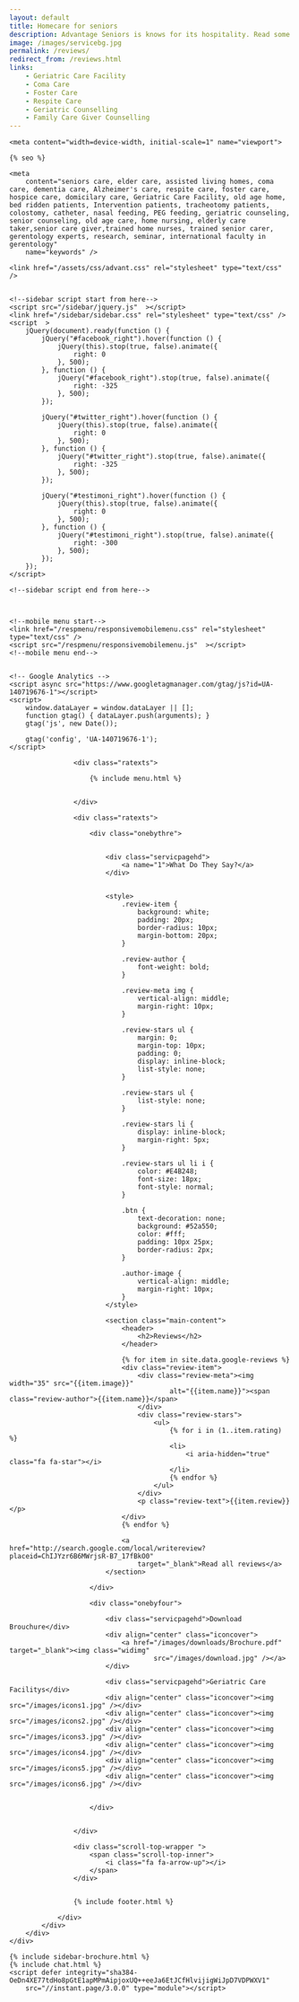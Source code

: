 ```yaml
---
layout: default
title: Homecare for seniors
description: Advantage Seniors is knows for its hospitality. Read some of the reviews by people who opted Advantage Seniors care facility.
image: /images/servicebg.jpg
permalink: /reviews/
redirect_from: /reviews.html
links:
    - Geriatric Care Facility
    - Coma Care
    - Foster Care
    - Respite Care
    - Geriatric Counselling
    - Family Care Giver Counselling
---
```


<head>
    <meta content="text/html; charset=utf-8" http-equiv="Content-Type" />
  <link rel="shortcut icon" href="/images/favicon.ico" type="image/x-icon">
  <link rel="icon" href="/images/favicon.ico" type="image/x-icon">

    <meta content="width=device-width, initial-scale=1" name="viewport">

    {% seo %}

    <meta
        content="seniors care, elder care, assisted living homes, coma care, dementia care, Alzheimer's care, respite care, foster care, hospice care, domicilary care, Geriatric Care Facility, old age home, bed ridden patients, Intervention patients, tracheotomy patients, colostomy, catheter, nasal feeding, PEG feeding, geriatric counseling, senior counseling, old age care, home nursing, elderly care taker,senior care giver,trained home nurses, trained senior carer, gerentology experts, research, seminar, international faculty in gerentology"
        name="keywords" />

    <link href="/assets/css/advant.css" rel="stylesheet" type="text/css" />


    <!--sidebar script start from here-->
    <script src="/sidebar/jquery.js"  ></script>
    <link href="/sidebar/sidebar.css" rel="stylesheet" type="text/css" />
    <script  >
        jQuery(document).ready(function () {
            jQuery("#facebook_right").hover(function () {
                jQuery(this).stop(true, false).animate({
                    right: 0
                }, 500);
            }, function () {
                jQuery("#facebook_right").stop(true, false).animate({
                    right: -325
                }, 500);
            });

            jQuery("#twitter_right").hover(function () {
                jQuery(this).stop(true, false).animate({
                    right: 0
                }, 500);
            }, function () {
                jQuery("#twitter_right").stop(true, false).animate({
                    right: -325
                }, 500);
            });

            jQuery("#testimoni_right").hover(function () {
                jQuery(this).stop(true, false).animate({
                    right: 0
                }, 500);
            }, function () {
                jQuery("#testimoni_right").stop(true, false).animate({
                    right: -300
                }, 500);
            });
        });
    </script>

    <!--sidebar script end from here-->



    <!--mobile menu start-->
    <link href="/respmenu/responsivemobilemenu.css" rel="stylesheet" type="text/css" />
    <script src="/respmenu/responsivemobilemenu.js"  ></script>
    <!--mobile menu end-->


    <!-- Google Analytics -->
    <script async src="https://www.googletagmanager.com/gtag/js?id=UA-140719676-1"></script>
    <script>
        window.dataLayer = window.dataLayer || [];
        function gtag() { dataLayer.push(arguments); }
        gtag('js', new Date());

        gtag('config', 'UA-140719676-1');
    </script>


<style>
    .ratexts.adjust {
        margin-top: -9px;
        margin-bottom: -9px;
    }
</style>

<!-- sidebar style -->
  <style>
  .newformbord {
    font-family: Verdana, Arial, Helvetica, sans-serif;
    border: 1px solid #99CC00;
    font-size: 11px;
    line-height: 20px;
    font-weight: normal;
    color: #333333;
    text-decoration: none;
    height: 20px;
    width: 138px;
  }

  .blacktext {
    font-family: Arial;
    font-size: 12px;
    line-height: 18px;
    font-weight: normal;
    color: #666666;
    text-decoration: none;
  }

  .gren {
    font-family: Arial;
    font-size: 0.8rem;
    line-height: 18px;
    font-weight: normal;
    color: #009900;
    text-decoration: none;
  }

  .p-2 {
    padding: 0.5rem 1rem;
  }

  .contact-card p {
    margin: 0 !important;
    font-size: 0.9rem;
    line-height: 1.2;
  }

  .contact-card h3 {
    margin: 0 !important;
    font-weight: bold;
    padding-bottom: 0.5rem;
  }

  .e-broch {
    position: static !important;
  }

  #facebook_right, #twitter_right {
    top: 15%; 
    right: -325px; 
    border: 1px solid #822206;
  }
</style>
</head>

<body>
    <div id="servicebg">
        <div id="foot">
            <div id="fix">
                <div id="actual">

                    <div class="ratexts">

                        {% include menu.html %}


                    </div>

                    <div class="ratexts">

                        <div class="onebythre">


                            <div class="servicpagehd">
                                <a name="1">What Do They Say?</a>
                            </div>


                            <style>
                                .review-item {
                                    background: white;
                                    padding: 20px;
                                    border-radius: 10px;
                                    margin-bottom: 20px;
                                }

                                .review-author {
                                    font-weight: bold;
                                }

                                .review-meta img {
                                    vertical-align: middle;
                                    margin-right: 10px;
                                }

                                .review-stars ul {
                                    margin: 0;
                                    margin-top: 10px;
                                    padding: 0;
                                    display: inline-block;
                                    list-style: none;
                                }

                                .review-stars ul {
                                    list-style: none;
                                }

                                .review-stars li {
                                    display: inline-block;
                                    margin-right: 5px;
                                }

                                .review-stars ul li i {
                                    color: #E4B248;
                                    font-size: 18px;
                                    font-style: normal;
                                }

                                .btn {
                                    text-decoration: none;
                                    background: #52a550;
                                    color: #fff;
                                    padding: 10px 25px;
                                    border-radius: 2px;
                                }

                                .author-image {
                                    vertical-align: middle;
                                    margin-right: 10px;
                                }
                            </style>

                            <section class="main-content">
                                <header>
                                    <h2>Reviews</h2>
                                </header>

                                {% for item in site.data.google-reviews %}
                                <div class="review-item">
                                    <div class="review-meta"><img width="35" src="{{item.image}}"
                                            alt="{{item.name}}"><span class="review-author">{{item.name}}</span>
                                    </div>
                                    <div class="review-stars">
                                        <ul>
                                            {% for i in (1..item.rating) %}
                                            <li>
                                                <i aria-hidden="true" class="fa fa-star"></i>
                                            </li>
                                            {% endfor %}
                                        </ul>
                                    </div>
                                    <p class="review-text">{{item.review}}</p>
                                </div>
                                {% endfor %}

                                <a href="http://search.google.com/local/writereview?placeid=ChIJYzr6B6MWrjsR-B7_17fBkO0"
                                    target="_blank">Read all reviews</a>
                            </section>

                        </div>

                        <div class="onebyfour">

                            <div class="servicpagehd">Download Brouchure</div>
                            <div align="center" class="iconcover">
                                <a href="/images/downloads/Brochure.pdf" target="_blank"><img class="widimg"
                                        src="/images/download.jpg" /></a>
                            </div>

                            <div class="servicpagehd">Geriatric Care Facilitys</div>
                            <div align="center" class="iconcover"><img src="/images/icons1.jpg" /></div>
                            <div align="center" class="iconcover"><img src="/images/icons2.jpg" /></div>
                            <div align="center" class="iconcover"><img src="/images/icons3.jpg" /></div>
                            <div align="center" class="iconcover"><img src="/images/icons4.jpg" /></div>
                            <div align="center" class="iconcover"><img src="/images/icons5.jpg" /></div>
                            <div align="center" class="iconcover"><img src="/images/icons6.jpg" /></div>


                        </div>


                    </div>

                    <div class="scroll-top-wrapper ">
                        <span class="scroll-top-inner">
                            <i class="fa fa-arrow-up"></i>
                        </span>
                    </div>


                    {% include footer.html %}

                </div>
            </div>
        </div>
    </div>

    {% include sidebar-brochure.html %}
    {% include chat.html %}
    <script defer integrity="sha384-OeDn4XE77tdHo8pGtE1apMPmAipjoxUQ++eeJa6EtJCfHlvijigWiJpD7VDPWXV1"
        src="//instant.page/3.0.0" type="module"></script>
</body>
